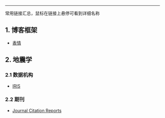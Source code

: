 ---
常用链接汇总，鼠标在链接上悬停可看到详细名称

## 1. 博客框架
- [表情](https://www.webpagefx.com/tools/emoji-cheat-sheet/)

## 2. 地震学

### 2.1 数据机构
- [IRIS](http://www.iris.edu/hq/ "Incorporated Research Institutions for Seismology")

### 2.2 期刊

- [Journal Citation Reports](https://jcr.incites.thomsonreuters.com/)
